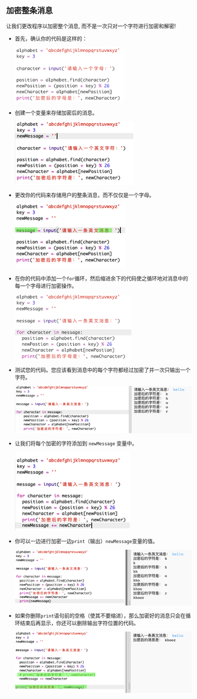 ## 加密整条消息

让我们更改程序以加密整个消息, 而不是一次只对一个字符进行加密和解密!

+ 首先，确认你的代码是这样的：
    
    ![截图](images/messages-character-finished.png)

+ 创建一个变量来存储加密后的消息。
    
    ![截图](images/messages-newmessage.png)

+ 更改你的代码来存储用户的整条消息，而不仅仅是一个字母。
    
    ![截图](images/messages-message.png)

+ 在你的代码中添加一个`for`循环，然后缩进余下的代码使之循环地对消息中的每一个字母进行加密操作。
    
    ![截图](images/messages-loop.png)

+ 测试您的代码。您应该看到消息中的每个字符都经过加密了并一次只输出一个字符。
    
    ![截图](images/messages-loop-test.png)

+ 让我们将每个加密的字符添加到 `newMessage` 变量中。
    
    ![截图](images/messges-message-add-character.png)

+ 你可以一边进行加密一边`print`（输出）`newMessage`变量的值。
    
    ![截图](images/messages-print-message-characters.png)

+ 如果你删除`print`语句前的空格（使其不要缩进），那么加密好的消息只会在循环结束后再显示，你还可以删除输出字符位置的代码。
    
    ![截图](images/messages-print-message-comment.png)